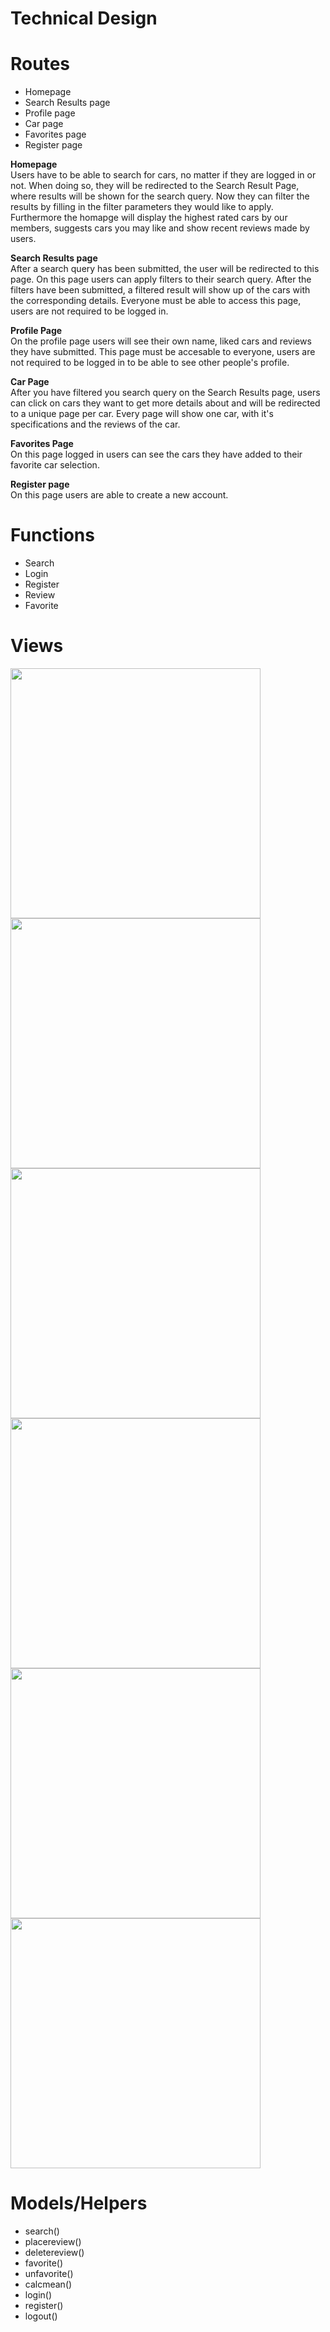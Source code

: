 # Technical Design


# Routes
- Homepage
- Search Results page
- Profile page
- Car page
- Favorites page
- Register page


**Homepage**
<br>
Users have to be able to search for cars, no matter if they are logged in or not. When doing so, they will be redirected to the Search Result Page, where results will be shown for the search query. Now they can filter the results by filling in the filter parameters they would like to apply. Furthermore the homapge will display the highest rated cars by our members, suggests cars you may like and show recent reviews made by users.

**Search Results page**
<br>
After a search query has been submitted, the user will be redirected to this page. On this page users can apply filters to their search query. After the filters have been submitted, a filtered result will show up of the cars with the corresponding details. Everyone must be able to access this page, users are not required to be logged in. 

**Profile Page**
<br>
On the profile page users will see their own name, liked cars and reviews they have submitted. This page must be accesable to everyone, users are not required to be logged in to be able to see other people's profile.

**Car Page**
<br>
After you have filtered you search query on the Search Results page, users can click on cars they want to get more details about and will be redirected to a unique page per car. Every page will show one car, with it's specifications and the reviews of the car.

**Favorites Page**
<br>
On this page logged in users can see the cars they have added to their favorite car selection.

**Register page**
<br>
On this page users are able to create a new account. 

# Functions
- Search
- Login
- Register 
- Review
- Favorite

# Views

<img src="https://github.com/sebastiaantl/UVA2019/blob/master/car%20page.jpg" width="400"></img>
<img src="https://github.com/sebastiaantl/UVA2019/blob/master/favourites%20page.jpg" width="400"></img>
<img src="https://github.com/sebastiaantl/UVA2019/blob/master/homepage.jpg" width="400"></img>
<img src="https://github.com/sebastiaantl/UVA2019/blob/master/profile%20page.jpg" width="400"></img>
<img src="https://github.com/sebastiaantl/UVA2019/blob/master/registration%20page.jpg" width="400"></img>
<img src="https://github.com/sebastiaantl/UVA2019/blob/master/searchresults.jpg" width="400"></img>

# Models/Helpers
- search()
- placereview()
- deletereview()
- favorite()
- unfavorite()
- calcmean()
- login()
- register()
- logout()
